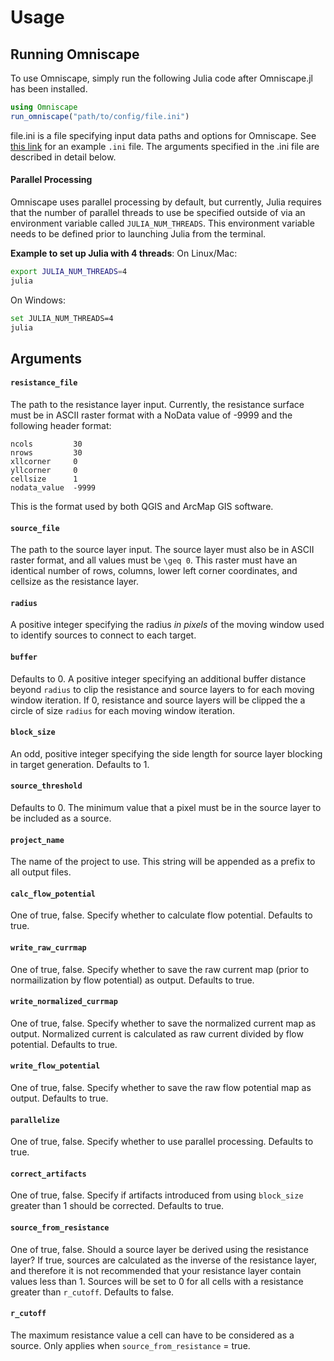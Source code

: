 # Usage

## Running Omniscape

To use Omniscape, simply run the following Julia code after Omniscape.jl has been installed.

```julia
using Omniscape
run_omniscape("path/to/config/file.ini")
```

file.ini is a file specifying input data paths and options for Omniscape. See [this link](https://github.com/Circuitscape/Omniscape.jl/blob/master/test/input/config.ini) for an example `.ini` file. The arguments specified in the .ini file are described in detail below.

#### Parallel Processing

Omniscape uses parallel processing by default, but currently, Julia requires that the number of parallel threads to use be specified outside of via an environment variable called `JULIA_NUM_THREADS`. This environment variable needs to be defined prior to launching Julia from the terminal.

**Example to set up Julia with 4 threads**:
On Linux/Mac:
```bash
export JULIA_NUM_THREADS=4
julia
```
On Windows:
```bash
set JULIA_NUM_THREADS=4
julia
```

## Arguments

#### `resistance_file`
The path to the resistance layer input. Currently, the resistance surface must be in ASCII raster format with a NoData value of -9999 and the following header format:
```
ncols         30
nrows         30
xllcorner     0
yllcorner     0
cellsize      1
nodata_value  -9999
``` 
This is the format used by both QGIS and ArcMap GIS software.

#### `source_file`
The path to the source layer input. The source layer must also be in ASCII raster format, and all values must be ``\geq 0``. This raster must have an identical number of rows, columns, lower left corner coordinates, and cellsize as the resistance layer.

#### `radius`
A positive integer specifying the radius *in pixels* of the moving window used to identify sources to connect to each target.

#### `buffer`
Defaults to 0. A positive integer specifying an additional buffer distance beyond `radius` to clip the resistance and source layers to for each moving window iteration. If 0, resistance and source layers will be clipped the a circle of size `radius` for each moving window iteration.

#### `block_size`
An odd, positive integer specifying the side length for source layer blocking in target generation. Defaults to 1.

#### `source_threshold`
Defaults to 0. The minimum value that a pixel must be in the source layer to be included as a source.

#### `project_name`
The name of the project to use. This string will be appended as a prefix to all output files.

#### `calc_flow_potential`
One of true, false. Specify whether to calculate flow potential. Defaults to true.

#### `write_raw_currmap`
One of true, false. Specify whether to save the raw current map (prior to normailization by flow potential) as output. Defaults to true.

#### `write_normalized_currmap`
One of true, false. Specify whether to save the normalized current map as output. Normalized current is calculated as raw current divided by flow potential. Defaults to true.

#### `write_flow_potential`
One of true, false. Specify whether to save the raw flow potential map as output. Defaults to true.

#### `parallelize`
One of true, false. Specify whether to use parallel processing. Defaults to true.

#### `correct_artifacts`
One of true, false. Specify if artifacts introduced from using `block_size` greater than 1 should be corrected. Defaults to true.

#### `source_from_resistance`
One of true, false. Should a source layer be derived using the resistance layer? If true, sources are calculated as the inverse of the resistance layer, and therefore it is not recommended that your resistance layer contain values less than 1. Sources will be set to 0 for all cells with a resistance greater than `r_cutoff`. Defaults to false.

#### `r_cutoff`
The maximum resistance value a cell can have to be considered as a source. Only applies when `source_from_resistance` = true.